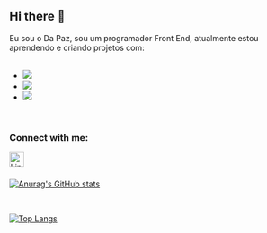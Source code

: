 ## Hi there 📝

Eu sou o Da Paz, sou um programador Front End, atualmente estou aprendendo e criando projetos com:
<br>
<br>

- <img src="https://img.shields.io/badge/HTML5-E34F26?style=for-the-badge&logo=html5&logoColor=white">
- <img src="https://img.shields.io/badge/CSS3-1572B6?style=for-the-badge&logo=css3&logoColor=white">
- <img src="https://img.shields.io/badge/JavaScript-323330?style=for-the-badge&logo=javascript&logoColor=F7DF1E">

<br />

### Connect with me:

<p>
  <a href="www.linkedin.com/in/hermes-augusto-conceição-da-paz">
    <img align="left"  alt="LinkedIn" width="26px" src="https://cdn.jsdelivr.net/npm/simple-icons@v3/icons/linkedin.svg" />
  </a>
</p>
<br />
<br />

[![Anurag's GitHub stats](https://github-readme-stats.vercel.app/api?username=dapaz-programador)](https://github.com/anuraghazra/github-readme-stats)

<br />

[![Top Langs](https://github-readme-stats.vercel.app/api/top-langs/?username=dapaz-programador)](https://github.com/anuraghazra/github-readme-stats)


